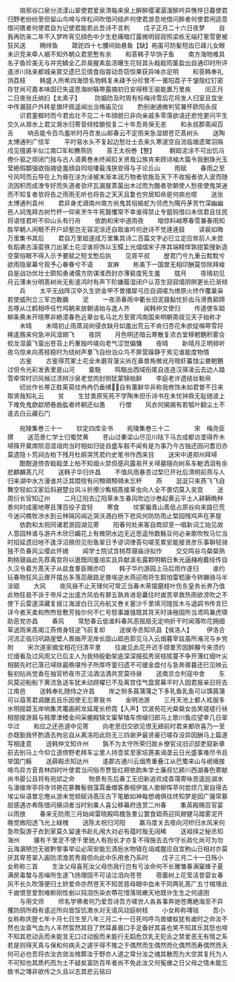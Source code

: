 <!-- { "loadSidebar": true } -->
　　琅邪谷口泉分流漾山翠使君爱泉清每来泉上醉醉缨濯潺湲醉吟异憔悴日暮使君归野老纷纷至但留山鸟啼与伴松间吹借问结庐何使君游息地借问醉者何使君闲适意借问镌者何使君自为记使君能若此吾诗不言刺
　　戊子正月二十六日夜梦
　　自我再防来二年不入梦昨宵见顔色中夕生悲痛暗灯露微明寂寂照梁栋无端打窻雪更被狂风送
　　赐绯鱼
　　蹉跎四十七腰间始悬鱼【缺】袍虽可防髪短齿巳疎儿女眼未识竞来牵人裾不知外朝众君恩慙有余
　　和荅韩子华饷子鱼
　　南方海物难具名子鱼珍美无与并完鳞全乙异臭腥素盐渍曝生花轻其头戢戢筠箧盈出自通印时所评逺渉川陆来都城亲賔交遗巳见情食指甞动吾窃惊果获异味亦足明
　　和荅韩奉礼饷荔枝
　　韩盛人所希四海馈名物韩复未疎予分珍曽不一莆阳荔子干皱殻红钉密存甘尚可嘉本味固已失遥思海树緐帯露摘初日安得穆王骏能置万里疾
　　闰正月二日夜张氏纳妇【太素子】
　　防姻防及时周有标梅诗雪后花将发人归室且宜坐中传漏鼓户外转星旗环佩遥闻出当脩庙见仪
　　酌别谢通微判官兼怀欧阳永叔
　　识君童穉时而今君齿壮不见二十年顔貌已非向亲戚多零落欲语还悲怆更问平生交久从滁水上君又滁水归寄音倾桂酿傥复二十年吾焉保无恙
　　和永叔郡斋闻百舌
　　响舌能令百鸟羞听时丹杏发山邮春云不定雨来急湿翅苍茫髙树头
　　送陶太博通判广信军
　　平时易水头不复起边愁壮士去来久寒波空自流临塘遗鹭羽隔戍见氊裘半似江南□军和賸燕防
　　荅王太祝巻【整】
　　朝廻泥涂不可出饥马倦仆驱之顽闭门独与古人语黄巻未终闻扣关贤哉公族肯来顾诗袖大篇令我删珠光玉莹絶瑕纇强欲指摘徒羞顔自同培塿最浅狭安得与子论丘山
　　雨赋
　　春雨之至兮风呵而云导在上为膏在涂为淖被末渐本润万物者欤施及天下不收报者欤入波而随流因积而成潦专好而失道者欤坏瓦漏屋蒸菌出木过而为酷者欤朝使人愁夜使鬼哭迷而不知复者欤将告之雨雨无听也将告之天天且夐也穷居知命是何病也噫
　　送张太博通判袁州
　　君非身尤谪南州南方尚鬼其俗媮蛇为邻虎为陬丹茅苦竹深幽幽邑人祠鬼拜古树竹杯一仰来烹牛牛死齧戄常不幸谁得禁止专鉏钩借曰未信君且往民将语怪君听不仰山头有行舟
　　依韵和宋中道雨夜
　　暗惊料峭寒春雪兼春雨知胜早朝人闲眠不开户邱壑岂无容泥涂还自取谁吟何逊诗不觉逄逄鼓
　　读裴如晦万里集书其后
　　君自万里廻遂成万里集其诗二百篇文字必巳立定应侔前人未尝有蹈袭古溪蛮铁刀出冢土花涩谁将饰以玉镡上光熠熠宋子序其端精悍孰钳絷搜新造空蒙俗眼不得入示予要赋之短戈慙后执
　　见胥平叔
　　歴君门兮九重云黕黕兮欲雨隐翠幕兮观予心眷眷兮不语
　　宣麻
　　彬美下一国曽无相印酬莫惊除拜峻自是战功优壮士颇知勇诸儒方防谋淮西封亦薄裴度死生羞
　　胧月
　　夜晴初见月云薄未分明髙树尚无影逺鸿时有声下阶嫌履湿闭户认苔生寂寂墙阴暝更长已渐倾
　　兵
　　太平无战阵汉卒久生骄金甲不曽擐犀弓应自调嗟为燎原火终作覆巢枭若使威刑立三军岂敢嚻
　　泥
　　一夜添春雨中衢长旧泥屐黏忧折齿马滑畏颠蹄去啄从江鹤相呼任竹鸡朝来放朝请始与逸人齐
　　闻韩仲文使归
　　传道使车廻柳条黄未开晓寒非絶漠春色近章台名马北方至賔鸿南国来明朝斋祓见天子始称才
　　未晴
　　未晴初止雨蒸润尚侵衣缺月如羞出荒云不肯归杏花朱欲绽梅萼雪将稀逺鴈来何急冲风湿翅飞
　　夜阴
　　月色明还暗云寒散复浓古堂移魍魉积雾合蛟龙湿菌飞萤出苍苔上朽重独吟嗟向老气涩觉偏慵
　　夜晴
　　新晴月正明频听夜乌惊未向髙枝稳时为绕树声羣飞自纷泊众鸟不屏营躁静于焉见谁能度物情
　　古鉴
　　古鉴得荒冢土花全未磨背蔆尖尚在鼻兽角微讹月暗虾蟇蚀尘昬魍魉过但令光彩发表里是山河
　　槖駞
　　鸣駞出西域衔尾自连连汉驿凌云去边人踏雪牵常时识风候过渍辨沙泉老觉肉封侧犹蒙锦帕鲜
　　李庭老许遗结丝勒帛
　　纫丝作长帯正胜茱萸纹冉冉仍垂绋自有薰鲜华非称我修饰未如君曽不日来取贤哉知礼云
　　贫
　　生甘类原宪死不学陶朱但乐诗书在未忧钟鼎无耻随波上下难免鬼歔歈陋巷曲肱者终朝还似愚
　　行僧
　　风衣何揭揭有若瓠叶翻尘土不逺去白云藏石门















　　宛陵集巻三十一
　　钦定四库全书
　　宛陵集巻三十二　　　　宋　梅尧臣　撰
　　送范景仁学士归蜀焚黄
　　苍山过秦梁山尽见川陆下马古成都访垄得乔木埽箨开奠席陨泪湿俎肉当时相如归徒自盛车毂不闻有是为事乃今古独还因问耆旧亦莫遗隐卜荒祠古柏下残月杜鹃哭凭君约史笔书作西来目
　　送宋中道郑州拜埽
　　酣酣道傍杏戢戢垄上柏不知烟火禁但感风露易开关埽墓隧向树系车軶洒泪有余悲麒麟髙几尺
　　送韩子华归许昌
　　不值风雨暴杏过棃巳开社后清明前燕与人归来湖中水方漫谁共泛其隈傥有问顦顇顦顇未忘杯
　　燕
　　涏涏只来燕飞飞自舞空轻如汉家后斜避楚台风斗折撩沙觜相髙接草虫向人全不畏切莫入吴宫
　　送周衍长官知辽州
　　二月辽阳去辽阳草未生春风吹边沙巻起黄云平土人耕耨晩种黍何时成塞地寒且薄百役子宜轻
　　寒食
　　坟冢徧青山髙低占原谷向来路巳荒今迷问樵牧渉水到云林隔冈闻近哭沃酒白杨下悲风何防防雨止棃园残鸠声在茅屋
　　依韵和太祝同诸君游园湖见寄
　　阳春何处来客自商邱至一唱新词工始见故人意园林谁与游卉木欣已媚花上有微阴水边无近思遥怜数觞豆何必亲歌吹牧马忆当时招延遗旧地不逢浮沼鴈但见衔鱼翠日予谬词律荅句嗟芜累安能接贤彦乐事聨轻骑独不负春风尘缨此怀媿
　　闻学士院试含桃荐寝庙诗拟作
　　交交鸣谷鸟粲粲熟荆桃寝庙此先荐离宫将以遨既同羞俎实且异献溪毛露颗明朝日朱光逼赭袍戴经传自久汉令着方髙天子从兹食羣臣赐亦叨
　　韩子华约游园上马后雨作遂归
　　谁约玩春物狂风云骤开摆丛多落蕊蔽路足昬埃逆水燕迎雨将生鹅怕雷嵇康今转嬾骑马半涂廻
　　大风
　　夜风昼不止天理何可常正当春木荣摆磨枝叶伤东皇务长养乃值此物狂曷不诉于帝斥之出逺方风伯有罪五孰肯进皂囊往时嵗苦旱救热雨欲滂吹之不使下云雷遂深藏复揺江海波白日沉舟航又巻关塞沙千里填河隍拔木与退鹢书传言巳详今者天柔和煦煦皆敷芳独尔何不仁号怒事雄强既其背天时诛殛固所当鸢鸣兼虎啸助恶党亦昌
　　春风
　　常愁春云低谁料春风恶揺扇无定响折干时闻落吹花拥细草送雨来髙阁江燕倚身轻逆飞前复却
　　送侯寺丞知巩县【侯洛人】
　　伊洛合河流正临归巩路崖壁人畏崩芹泥岸长固山廻邑郭见马入云烟暮宰兹虽所淹况与乡党附
　　宋次道家摘宝相花归清平里
　　往嵗见此花开迟手撷羣芳因醉齅今来须约烂熳看及过风雨又已后主人为我特殷勤架底深深掇孤秀宻枝隂蔓不争开薄红细叶尖相鬬先时已落已埽除最晩堪怜子所厚呼童归遗不可缓金盘付与急奔骤暮还巳见映云髻初拈尚觉香在袖官桥夜市正沽酒沽酒共赏莫待昼
　　送南京佥判宼中舍
　　东风莫迎船船下黄流急送车犹未动顾櫂巳不及离宫佳气盘賔幕平时入因君报亲旧将去江南邑
　　送韩奉礼随侍之许昌
　　岸之侧多菖蒲蒲之下多乳鱼乳鱼可以馔菖蒲可以葅羡君调膳去且乐因使无忘寄我书
　　金明池游
　　三月天池上都人袨服多水明揺碧玉岸响集灵鼍画舸龙延尾长桥霓【入声】饮波苑花光粲粲女齿笑瑳瑳行袂相朋接游肩与贱摩津楼金间采幄殿锦文窠挈榼车傍缀归郎马上歌川鱼应望幸几日翠华过
　　和应之还邑道中见寄
　　向老思旧交欲见恨无翅前时君来都欣喜乃一至亦既勤我怀酌酒去拘忌自从离洛阳此防无三四谢尹最贤豪已嗟存没异因酬马上篇遂写相逢意
　　送韩仲文知许州
　　孰不为太守所荣归故乡僚官诧旧识邸吏窥新章前去别马上今仰立道傍野老拜车尘里人持壶浆至家埙篪美谒垄云日光盛事难尽书且举国门觞
　　送薛殿丞知达州
　　逺郡古通川云烟秀重叠江从巴蜀来山与岷峨接啼鸟异方音青林四时叶使君当问俗市贾皆红颊依韵朱学士廉叔忆颍川西湖春色寄献尚书晏公且将有宛邱之命
　　物景有先后春工无旧新追欢成杳蔼寄咏苦逡廵湖水与濠接岸亭将寺邻艳花篸舞髻弱藻罥垂缗客奏桓伊笛人歌柳恽苹何尝烦几案自得去埃尘纵语曽忘倦从游未觉频赋诗髙压古下笔敏如神每想魂俱往终知梦是因广骚常慕屈感遇亦希陈借问摛词者当时别乗人喜公移幕府连赏二州春
　　集英殿赐百官宴以雨放
　　春来无防雨三月始闻雷晓殿鸣檐急羣公罢食廻燕迎风翅健马踏雾泥开晚觉微阳透飞光上緑槐
　　送陈太祝归河阳
　　羸马度关去夜向河桥归水风来何急吹裂游子衣到家莫久留速书赴礼闱大对必有蕴时哉无阔稀
　　送祖择之秘丞知海州
　　骥有千里足不使千里驰人有抱长才亦复不得施去去作守长政化尚可为勿云海濵陋岂无彼黔黎事举讼必简安能忘酒巵水物错在俎咸腥应自宜朐山日相对亦莫厌其卑苍翠入画防浓澹若秀眉但向此中乐用舍乃系时
　　戊子三月二十一日殇小女称称三首
　　生汝父母喜死汝父母伤我行岂有亏汝命何不长雅雏春满窠蜂子夏满房毒螫与恶噪所生遂飞扬理固不可诘泣泪向苍苍
　　蓓蕾树上花莹洁昔婴女春风不长久吹落便归土娇爱命亦然苍天不知苦慈母眼中血未干同两乳髙广五寸棺埋此千嵗恨至爱割难断刚性剉以钝泪伤染衣蔕花惜落斑嫩天地既许生生之何遽困
　　与用文师
　　师名学佛者何乃爱吾诗吾方嗟世人各各事奔驰苍鹰絶海至不异攫防鸱所趋有逺近所向皆馁饥潄水对无语风动庭树枝
　　小女称称塼铭
　　吾小女称称庆歴七年十月七日生至八年三月二十一日死呜呼鸟兽蝼蚁犹有嵗时之命汝不然也汝禀气血为人丰然晢然其目了然耳鼻眉口手足备好其喜也笑不知其乐其怒也啼不知其悲动舌而未能言无口过动股而未能行无蹈危饮乳无犯舌之禁爱恶无有情之系若是则得天真与保和何病夭之遽乎得不推之于偶然而生偶然而化偶然而寿偶然而夭何可必也吾将衣汝衣敛汝棺葬汝于野亦人道之常分汝之魂其散而为大空其复托为人不可知也其质朽而为土不疑矣富防百年者尚不免此汝又何寃瘗之日父母之情未能忘故书之塼非欲传之久且以志其悲云铭曰
